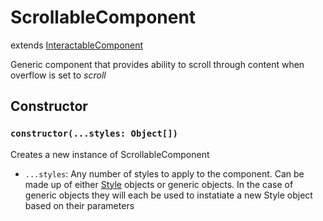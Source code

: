 # ScrollableComponent

extends [InteractableComponent](/docs/InteractableComponent.md)

Generic component that provides ability to scroll through content when overflow is set to _scroll_

## Constructor

### `constructor(...styles: Object[])`

Creates a new instance of ScrollableComponent

- `...styles`: Any number of styles to apply to the component. Can be made up of either [Style](/docs/Style.md) objects or generic objects. In the case of generic objects they will each be used to instatiate a new Style object based on their parameters
